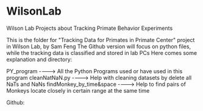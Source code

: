 # WilsonLab
Wilson Lab Projects about Tracking Primate Behavior Experiments

This is the folder for "Tracking Data for Primates in Primate Center" project in Wilson Lab, by Sam Feng
The Github version will focus on python files, while the tracking data is classified and stored in lab PCs
Here comes some explanation and directory:

PY_program ----> All the Python Programs used or have used in this program
	cleanNatNaN.py ----> Help with cleaning datasets by delete all NaTs and NaNs
	findMonkey_by_time&space ----> Help to find pairs of Monkeys locate closely in certain range at the same time

Github: 

